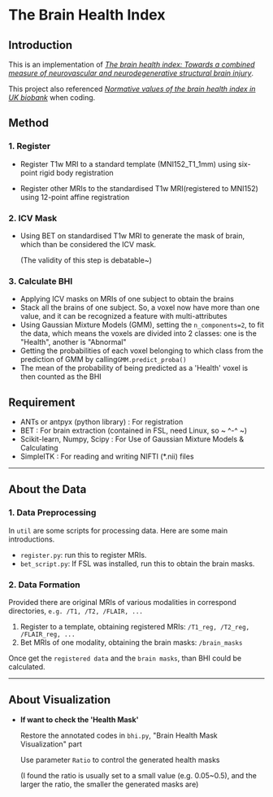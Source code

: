 # The Brain Health Index

## Introduction

This is an implementation of  [*The brain health index: Towards a combined measure of neurovascular and neurodegenerative structural brain injury*](https://journals.sagepub.com/doi/10.1177/1747493018770222).

This project also referenced [*Normative values of the brain health index in UK biobank*](https://doi.org/10.1016/j.ynirp.2023.100176) when coding.

## Method

### 1. Register

- Register T1w MRI to a standard template (MNI152_T1_1mm) using six-point rigid body registration

- Register other MRIs to the standardised T1w MRI(registered to MNI152) using 12-point affine registration

### 2. ICV Mask

- Using BET on standardised T1w MRI to generate the mask of brain, which than be considered the ICV mask.

   (The validity of this step is debatable~)

### 3. Calculate BHI

- Applying ICV masks on MRIs of one subject to obtain the brains
- Stack all the brains of one subject. So, a voxel now have more than one value, and it can be recognized a feature with multi-attributes
- Using Gaussian Mixture Models (GMM), setting the `n_components=2`, to fit the data, which means the voxels are divided into 2 classes: one is the "Health", another is "Abnormal"
- Getting the probabilities of each voxel belonging to which class from the prediction of GMM by calling`GMM.predict_proba()`
- The mean of the probability of being predicted as a 'Health' voxel is then counted as the BHI

## Requirement

- ANTs or antpyx (python library) : For registration
- BET : For brain extraction (contained in FSL, need Linux, so ~ ^-^ ~)
- Scikit-learn, Numpy, Scipy : For Use of Gaussian Mixture Models & Calculating
- SimpleITK : For reading and writing NIFTI (*.nii) files

---

## About the Data

### 1. Data Preprocessing

In `util` are some scripts for processing data. Here are some main introductions.

- `register.py`: run this to register MRIs.
- `bet_script.py`:  If FSL was installed, run this to obtain the brain masks.

### 2. Data Formation

Provided there are original MRIs of various modalities in correspond directories, `e.g. /T1, /T2, /FLAIR, ...`

1. Register to a template, obtaining registered MRIs: `/T1_reg, /T2_reg, /FLAIR_reg, ...`
2. Bet MRIs of one modality, obtaining the brain masks: `/brain_masks`

Once get the `registered data` and the `brain masks`, than BHI could be calculated.

---

## About Visualization

- **If want to check the 'Health Mask'**

  Restore the annotated codes in `bhi.py`, "Brain Health Mask Visualization" part

  Use parameter `Ratio` to control the generated health masks

  (I found the ratio is usually set to a small value (e.g. 0.05~0.5), and the larger the ratio, the smaller the generated masks are)
